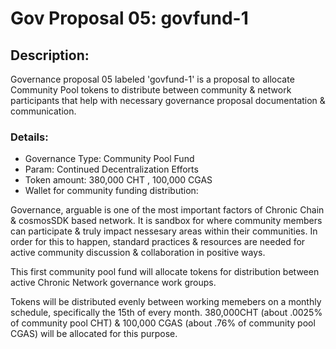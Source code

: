 # Gov Proposal 05: govfund-1

## Description: 
Governance proposal 05 labeled 'govfund-1' is a proposal to allocate Community Pool tokens to distribute between community & network participants that help with necessary governance proposal documentation & communication.


### Details:
- Governance Type: Community Pool Fund
- Param: Continued Decentralization Efforts
- Token amount: 380,000 CHT , 100,000 CGAS
- Wallet for community funding distribution: 



Governance, arguable is one of the most important factors of Chronic Chain & cosmosSDK based network. It is sandbox for where community members can participate & truly impact nessesary areas within their communities. In order for this to happen, standard practices & resources are needed for active community discussion & collaboration in positive ways.

This first community pool fund will allocate tokens for distribution between active Chronic Network governance work groups.

Tokens will be distributed evenly between working memebers on a monthly schedule, specifically the 15th of every month. 
380,000CHT (about .0025% of community pool CHT) & 100,000 CGAS (about .76% of community pool CGAS) will be allocated for this purpose.









